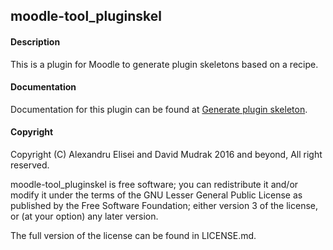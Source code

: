 ## moodle-tool_pluginskel

#### Description
This is a plugin for Moodle to generate plugin skeletons based on a recipe.

#### Documentation
Documentation for this plugin can be found at [Generate plugin skeleton](https://docs.moodle.org/31/en/admin/tool/pluginskel/index).

#### Copyright
Copyright (C) Alexandru Elisei and David Mudrak 2016 and beyond, All right reserved.

moodle-tool_pluginskel is free software; you can redistribute it and/or modify it under the terms of the GNU Lesser General Public License as published by the Free Software Foundation; either version 3 of the license, or (at your option) any later version.

The full version of the license can be found in LICENSE.md.
